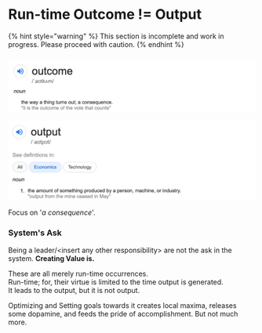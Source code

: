 # Run-time Outcome != Output

{% hint style="warning" %}
This section is incomplete and work in progress. Please proceed with caution.
{% endhint %}

### 

![](../../.gitbook/assets/image%20%282%29.png)

![](../../.gitbook/assets/image%20%283%29.png)

Focus on '_a consequence_'. 



### System's Ask

Being a leader/&lt;insert any other responsibility&gt; are not the ask in the system.  **Creating Value is.**   
  
These are all merely run-time occurrences.   
Run-time; for, their virtue is limited to the time output is generated.   
It leads to the output, but it is not output. 

Optimizing and Setting goals towards it creates local maxima, releases some dopamine, and feeds the pride of accomplishment. But not much more. 

